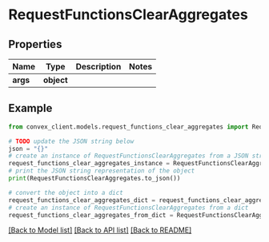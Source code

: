 # RequestFunctionsClearAggregates


## Properties

Name | Type | Description | Notes
------------ | ------------- | ------------- | -------------
**args** | **object** |  | 

## Example

```python
from convex_client.models.request_functions_clear_aggregates import RequestFunctionsClearAggregates

# TODO update the JSON string below
json = "{}"
# create an instance of RequestFunctionsClearAggregates from a JSON string
request_functions_clear_aggregates_instance = RequestFunctionsClearAggregates.from_json(json)
# print the JSON string representation of the object
print(RequestFunctionsClearAggregates.to_json())

# convert the object into a dict
request_functions_clear_aggregates_dict = request_functions_clear_aggregates_instance.to_dict()
# create an instance of RequestFunctionsClearAggregates from a dict
request_functions_clear_aggregates_from_dict = RequestFunctionsClearAggregates.from_dict(request_functions_clear_aggregates_dict)
```
[[Back to Model list]](../README.md#documentation-for-models) [[Back to API list]](../README.md#documentation-for-api-endpoints) [[Back to README]](../README.md)


